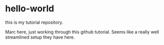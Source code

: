 # hello-world
this is my tutorial repository.

Marc here, just working through this github tutorial.  Seems like a really well streamlined setup they have here.
